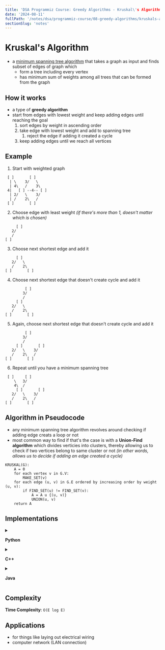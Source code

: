```yaml
---
title: 'DSA Programmiz Course: Greedy Algorithms - Kruskal\'s Algorithm'
date: '2024-08-11'
fullPath: '/notes/dsa/programmiz-course/08-greedy-algorithms/kruskals-algorithm'
sectionSlug: 'notes'
---
```


# Kruskal's Algorithm

- a [minimum spanning tree algorithm]() that takes a graph as input and finds subset of edges of graph which
    - form a tree including every vertex
    - has minimum sum of weights among all trees that can be formed from the graph

## How it works

- a type of **greedy algorithm**
- start from edges with lowest weight and keep adding edges until reaching the goal
    1. sort edges by weight in ascending order
    2. take edge with lowest weight and add to spanning tree
       1. reject the edge if adding it created a cycle
    3. keep adding edges until we reach all vertices

## Example

1. Start with weighted graph
```
 [ ]       [ ]
  | \    3/   \
  | 4\   /    3\
 4|   [ ] --4-- [ ]
  | 2/   \    3/
  | /    2\   /
 [ ]       [ ]
```
2. Choose edge with least weight _(if there's more than 1, doesn't matter which is chosen)_
```
     [ ]
   2/
   /
[ ]
```
3. Choose next shortest edge and add it
```
     [ ]
   2/   \
   /    2\
[ ]       [ ]
```
4. Choose next shortest edge that doesn't create cycle and add it
```
         [ ]
        3/
        /
     [ ]
   2/   \
   /    2\
[ ]       [ ]
```
5. Again, choose next shortest edge that doesn't create cycle and add it
```
         [ ]
        3/
        /
     [ ]       [ ]
   2/   \    3/
   /    2\   /
[ ]       [ ]
```
6. Repeat until you have a minimum spanning tree
```
 [ ]     [ ]
    \   3/
    4\  /
     [ ]       [ ]
   2/   \    3/
   /    2\   /
[ ]       [ ]
```

## Algorithm in Pseudocode

- any minimum spanning tree algorithm revolves around checking if adding edge creats a loop or not
- most common way to find if that's the case is with a **Union-Find algorithm** which divides verticies into clusters, thereby allowing us to check if two vertices belong to same cluster or not _(in other words, allows us to decide if adding an edge created a cycle)_

```
KRUSKAL(G):
    A = 0
    for each vertex v in G.V:
        MAKE_SET(v)
    for each edge (u, v) in G.E ordered by increasing order by weight (u, v):
        if FIND_SET(u) != FIND_SET(v):
            A = A u {(u, v)}
            UNION(u, v)
    return A
```

## Implementations

<details>

<summary>

**Python**

</summary>

```python
class Graph:
    def __init__(self, vertices):
        self.V = vertices
        self.graph = []

    def add_edge(self, u, v, w):
        self.graph.append([u, v, w])

    # NOTE: this should probably have a condition to prevent infinite recursion :]
    def find(self, parent, i):
        if parent[i] == i:
            return i
        return self.find(parent, parent[i])

    def apply_union(self, parent, rank, x, y):
        x_root = self.find(parent, x)
        y_root = self.find(parent, y)
        if rank[x_root] < rank[y_root]:
            parent[x_root] = y_root
        elif rank[x_root] > rank[y_root]:
            parent[y_root] = x_root
        else:
            parent[y_root] = x_root
            rank[x_root] += 1

    def kruskals_algo(self):
        result = []
        i, e = 0, 0
        self.graph = sorted(self.graph, key=lambda item: item[2])
        parent = []
        rank = []

        for node in range(self.V):
            parent.append(node)
            rank.append(0)

        while e < self.V - 1:
            u, v, w = self.graph[i]
            i += 1
            x = self.find(parent, u)
            y = self.find(parent, v)
            if x != y:
                e += 1
                result.append([u, v, w])
                self.apply_union(parent, rank, x, y)

        for u, v, weight in result
            print(f"{u} - {v}: {weight}")


g = Graph(6)
g.add_edge(0, 1, 4)
g.add_edge(0, 2, 4)
g.add_edge(1, 2, 2)
g.add_edge(1, 0, 4)
g.add_edge(2, 0, 4)
g.add_edge(2, 1, 2)
g.add_edge(2, 3, 3)
g.add_edge(2, 5, 2)
g.add_edge(2, 4, 4)
g.add_edge(3, 2, 3)
g.add_edge(3, 4, 3)
g.add_edge(4, 2, 4)
g.add_edge(4, 3, 3)
g.add_edge(5, 2, 2)
g.add_edge(5, 4, 3)
g.kruskals_algo()

```

</details>

<details>

<summary>

**C++**

</summary>

```cpp
#include <algorithm>
#include <iostream>
#include <vector>
using namespace std;

#define edge pair<int, int>

class Graph {
   private:
  vector<pair<int, edge> > G;  // graph
  vector<pair<int, edge> > T;  // mst
  int *parent;
  int V;  // number of vertices/nodes in graph
   public:
  Graph(int V);
  void AddWeightedEdge(int u, int v, int w);
  int find_set(int i);
  void union_set(int u, int v);
  void kruskal();
  void print();
};

Graph::Graph(int V) {
  parent = new int[V];

  //i 0 1 2 3 4 5
  //parent[i] 0 1 2 3 4 5
  for (int i = 0; i < V; i++)
    parent[i] = i;

  G.clear();
  T.clear();
}

void Graph::AddWeightedEdge(int u, int v, int w) {
  G.push_back(make_pair(w, edge(u, v)));
}

int Graph::find_set(int i) {
  // If i is the parent of itself
  if (i == parent[i])
    return i;
  else
    // Else if i is not the parent of itself
    // Then i is not the representative of his set,
    // so we recursively call Find on its parent
    return find_set(parent[i]);
}

void Graph::union_set(int u, int v) {
  parent[u] = parent[v];
}

void Graph::kruskal() {
  int i, uRep, vRep;
  sort(G.begin(), G.end());  // increasing weight
  for (i = 0; i < G.size(); i++) {
    uRep = find_set(G[i].second.first);
    vRep = find_set(G[i].second.second);
    if (uRep != vRep) {
      T.push_back(G[i]);  // add to tree
      union_set(uRep, vRep);
    }
  }
}

void Graph::print() {
  cout << "Edge :"
     << " Weight" << endl;
  for (int i = 0; i < T.size(); i++) {
    cout << T[i].second.first << " - " << T[i].second.second << " : "
       << T[i].first;
    cout << endl;
  }
}

int main() {
  Graph g(6);
  g.AddWeightedEdge(0, 1, 4);
  g.AddWeightedEdge(0, 2, 4);
  g.AddWeightedEdge(1, 2, 2);
  g.AddWeightedEdge(1, 0, 4);
  g.AddWeightedEdge(2, 0, 4);
  g.AddWeightedEdge(2, 1, 2);
  g.AddWeightedEdge(2, 3, 3);
  g.AddWeightedEdge(2, 5, 2);
  g.AddWeightedEdge(2, 4, 4);
  g.AddWeightedEdge(3, 2, 3);
  g.AddWeightedEdge(3, 4, 3);
  g.AddWeightedEdge(4, 2, 4);
  g.AddWeightedEdge(4, 3, 3);
  g.AddWeightedEdge(5, 2, 2);
  g.AddWeightedEdge(5, 4, 3);
  g.kruskal();
  g.print();
  return 0;
}
```

</details>

<details>

<summary>

**Java**

</summary>

```java
import java.util.*;

class Graph {
    class Edge implements Comparable<Edge> {
        int src, dest, weight;

        public int compareTo(Edge compareEdge) {
            return this.weight - compareEdge.weight;
        }
    };

    // Union
    class subset {
        int parent, rank;
    };

    int vertices, edges;
    Edge edge[];

    // Graph creation
    Graph(int v, int e) {
        vertices = v;
        edges = e;
        edge = new Edge[edges];
        for (int i = 0; i < e; ++i) {
            edge[i] = new Edge();
        }
    }

    int find(subset subsets[], int i) {
        if (subsets[i].parent != i) {
            subsets[i].parent = find(subsets, subsets[i].parent);
        }
        return subsets[i].parent;
    }

    void Union(subset subsets[], int x, int y) {
        int xroot = find(subsets, x);
        int yroot = find(subsets, y);

        if (subsets[xroot].rank < subsets[yroot].rank) {
            subsets[xroot].parent = yroot;
        } else if (subsets[xroot].rank > subsets[yroot].rank) {
            subsets[yroot].parent = xroot;
        } else {
            subsets[yroot].parent = xroot;
            subsets[xroot].rank++;
        }
    }

    // Applying Krushkal Algorithm
    void KruskalAlgo() {
        Edge result[] = new Edge[vertices];
        int e = 0;
        int i = 0;
        for (i = 0; i < vertices; ++i) {
            result[i] = new Edge();
        }

        // Sorting the edges
        Arrays.sort(edge);
        subset subsets[] = new subset[vertices];
        for (i = 0; i < vertices; ++i) {
            subsets[i] = new subset();
        }

        for (int v = 0; v < vertices; ++v) {
            subsets[v].parent = v;
            subsets[v].rank = 0;
        }

        i = 0;
        while (e < vertices - 1) {
            Edge next_edge = new Edge();
            next_edge = edge[i++];
            int x = find(subsets, next_edge.src);
            int y = find(subsets, next_edge.dest);
            if (x != y) {
                result[e++] = next_edge;
                Union(subsets, x, y);
            }
        }

        for (i = 0; i < e; ++i) {
            System.out.println(result[i].src + " - " + result[i].dest + ": " + result[i].weight);
        }
    }

    public static void main(String[] args) {
        int vertices = 6; // Number of vertices
        int edges = 8; // Number of edges
        Graph G = new Graph(vertices, edges);

        G.edge[0].src = 0;
        G.edge[0].dest = 1;
        G.edge[0].weight = 4;

        G.edge[1].src = 0;
        G.edge[1].dest = 2;
        G.edge[1].weight = 4;

        G.edge[2].src = 1;
        G.edge[2].dest = 2;
        G.edge[2].weight = 2;

        G.edge[3].src = 2;
        G.edge[3].dest = 3;
        G.edge[3].weight = 3;

        G.edge[4].src = 2;
        G.edge[4].dest = 5;
        G.edge[4].weight = 2;

        G.edge[5].src = 2;
        G.edge[5].dest = 4;
        G.edge[5].weight = 4;

        G.edge[6].src = 3;
        G.edge[6].dest = 4;
        G.edge[6].weight = 3;

        G.edge[7].src = 5;
        G.edge[7].dest = 4;
        G.edge[7].weight = 3;
        G.KruskalAlgo();
    }
}

```

</details>

## Complexity

**Time Complexity**: `O(E log E)`

## Applications

- for things like laying out electrical wiring
- computer network (LAN connection)
